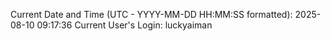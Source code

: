 Current Date and Time (UTC - YYYY-MM-DD HH:MM:SS formatted): 2025-08-10 09:17:36
Current User's Login: luckyaiman
